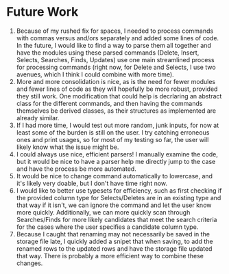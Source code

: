 # Future Work

1. Because of my rushed fix for spaces, I needed to process commands with commas versus and/ors separately and added some lines of code. In the future, I would like to find a way to parse them all together and have the modules using these parsed commands (Delete, Insert, Selects, Searches, Finds, Updates) use one main streamlined process for processing commands (right now, for Delete and Selects, I use two avenues, which I think I could combine with more time).
2. More and more consolidation is nice, as is the need for fewer modules and fewer lines of code as they will hopefully be more robust, provided they still work. One modification that could help is decrlaring an abstract class for the different commands, and then having the commands themselves be derived classes, as their structures as implemented are already similar.
3. If I had more time, I would test out more random, junk inputs, for now at least some of the burden is still on the user. I try catching erroneous ones and print usages, so for most of my testing so far, the user will likely know what the issue might be.
4. I could always use nice, efficient parsers! I manually examine the code, but it would be nice to have a parser help me directly jump to the case and have the process be more automated.
5. It would be nice to change command automatically to lowercase, and it's likely very doable, but I don't have time right now.
6. I would like to better use typesets for efficiency, such as first checking if the provided column type for Selects/Deletes are in an existing type and that way if it isn't, we can ignore the command and let the user know more quickly. Additionally, we can more quickly scan through Searches/Finds for more likely candidates that meet the search criteria for the cases where the user specifies a candidate column type.
7. Because I caught that renaming may not necessarily be saved in the storage file late, I quickly added a snipet that when saving, to add the renamed rows to the updated rows and have the storage file updated that way. There is probably a more efficient way to combine these changes.
